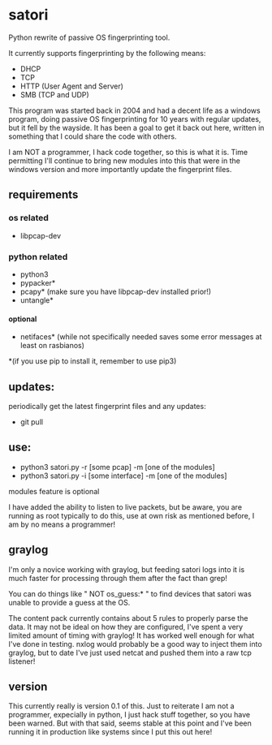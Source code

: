 # satori
Python rewrite of passive OS fingerprinting tool.

It currently supports fingerprinting by the following means:
- DHCP
- TCP
- HTTP (User Agent and Server)
- SMB (TCP and UDP)

This program was started back in 2004 and had a decent life as a windows program, doing passive OS fingerprinting for 10 years with regular updates, but it fell by the wayside.  It has been a goal to get it back out here, written in something that I could share the code with others.  

I am NOT a programmer, I hack code together, so this is what it is.  Time permitting I'll continue to bring new modules into this that were in the windows version and more importantly update the fingerprint files.

## requirements
### os related
- libpcap-dev

### python related
- python3
- pypacker*
- pcapy*  (make sure you have libpcap-dev installed prior!)
- untangle*

#### optional
- netifaces* (while not specifically needed saves some error messages at least on rasbianos)

*(if you use pip to install it, remember to use pip3)

## updates:

periodically get the latest fingerprint files and any updates:
- git pull

## use:
- python3 satori.py -r [some pcap] -m [one of the modules]
- python3 satori.py -i [some interface] -m [one of the modules]

modules feature is optional

I have added the ability to listen to live packets, but be aware, you are running as root typically to do this, use at own risk as mentioned before, I am by no means a programmer!

## graylog
I'm only a novice working with graylog, but feeding satori logs into it is much faster for processing through them after the fact than grep!

You can do things like " NOT os_guess:* " to find devices that satori was unable to provide a guess at the OS.

The content pack currently contains about 5 rules to properly parse the data.  It may not be ideal on how they are configured, I've spent a very limited amount of timing with graylog!  It has worked well enough for what I've done in testing.  nxlog would probably be a good way to inject them into graylog, but to date I've just used netcat and pushed them into a raw tcp listener!

## version
This currently really is version 0.1 of this.  Just to reiterate I am not a programmer, expecially in python, I just hack stuff together, so you have been warned.  But with that said, seems stable at this point and I've been running it in production like systems since I put this out here!
